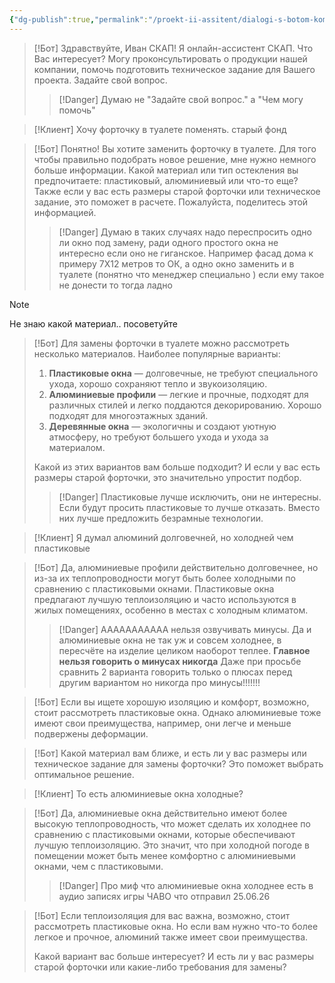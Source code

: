 ```yaml
---
{"dg-publish":true,"permalink":"/proekt-ii-assitent/dialogi-s-botom-kommentarii/tualet/","tags":["бот","баг","глюк"]}
---
```



> [!Бот]
> Здравствуйте, Иван СКАП!
> Я онлайн-ассистент СКАП. Что Вас интересует? Могу проконсультировать о продукции нашей компании, помочь подготовить техническое задание для Вашего проекта.
> Задайте свой вопрос.
> > [!Danger]
> > Думаю не "Задайте свой вопрос." а "Чем могу помочь"

> [!Клиент]
> Хочу форточку в туалете поменять. старый фонд
> 

> [!Бот]
> Понятно! Вы хотите заменить форточку в туалете. Для того чтобы правильно подобрать новое решение, мне нужно немного больше информации. Какой материал или тип остекления вы предпочитаете: пластиковый, алюминиевый или что-то еще? Также если у вас есть размеры старой форточки или техническое задание, это поможет в расчете. Пожалуйста, поделитесь этой информацией.
> >[!Danger]
> >Думаю в таких случаях надо переспросить одно ли окно под замену, ради одного простого окна не интересно если оно не гиганское. Например фасад дома к примеру 7Х12 метров то ОК, а одно окно заменить и в туалете (понятно что менеджер специально ) если ему такое не донести то тогда ладно

> [!NOTE]
> Не знаю какой материал.. посоветуйте
> 

> [!Бот]
> Для замены форточки в туалете можно рассмотреть несколько материалов. Наиболее популярные варианты:
> 
> 1. **Пластиковые окна** — долговечные, не требуют специального ухода, хорошо сохраняют тепло и звукоизоляцию.
> 2. **Алюминиевые профили** — легкие и прочные, подходят для различных стилей и легко поддаются декорированию. Хорошо подходят для многоэтажных зданий.
> 3. **Деревянные окна** — экологичны и создают уютную атмосферу, но требуют большего ухода и ухода за материалом.
> 
> Какой из этих вариантов вам больше подходит? И если у вас есть размеры старой форточки, это значительно упростит подбор.
> >[!Danger]
> >Пластиковые лучше исключить, они не интересны. Если будут просить пластиковые то лучше отказать. Вместо них лучше предложить безрамные технологии.

> [!Клиент]
> Я думал алюминий долговечней, но холодней чем пластиковые
> 

> [!Бот]
> Да, алюминиевые профили действительно долговечнее, но из-за их теплопроводности могут быть более холодными по сравнению с пластиковыми окнами. Пластиковые окна предлагают лучшую теплоизоляцию и часто используются в жилых помещениях, особенно в местах с холодным климатом.
> >[!Danger]
> >ААААААААААА нельзя озвучивать минусы. Да и алюминиевые окна не так уж и совсем холоднее, в пересчёте на изделие целиком наоборот теплее.
> >**Главное нельзя говорить о минусах никогда**
> >Даже при просьбе сравнить 2 варианта говорить только о плюсах перед другим вариантом но никогда про минусы!!!!!!!

> [!Бот]
> Если вы ищете хорошую изоляцию и комфорт, возможно, стоит рассмотреть пластиковые окна. Однако алюминиевые тоже имеют свои преимущества, например, они легче и меньше подвержены деформации.

> [!Бот]
> Какой материал вам ближе, и есть ли у вас размеры или техническое задание для замены форточки? Это поможет выбрать оптимальное решение.

> [!Клиент]
> То есть алюминиевые окна холодные?

> [!Бот]
> Да, алюминиевые окна действительно имеют более высокую теплопроводность, что может сделать их холоднее по сравнению с пластиковыми окнами, которые обеспечивают лучшую теплоизоляцию. Это значит, что при холодной погоде в помещении может быть менее комфортно с алюминиевыми окнами, чем с пластиковыми.
> > [!Danger]
> > Про миф что алюминиевые окна холоднее есть в аудио записях игры ЧАВО что отправил 25.06.26



> [!Бот]
> Если теплоизоляция для вас важна, возможно, стоит рассмотреть пластиковые окна. Но если вам нужно что-то более легкое и прочное, алюминий также имеет свои преимущества.
> 
> Какой вариант вас больше интересует? И есть ли у вас размеры старой форточки или какие-либо требования для замены?
> 



